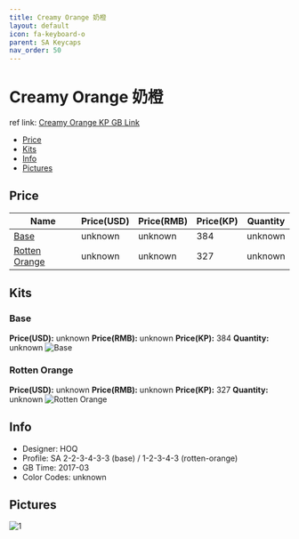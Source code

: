 ```yaml
---
title: Creamy Orange 奶橙
layout: default
icon: fa-keyboard-o
parent: SA Keycaps
nav_order: 50
---
```


# Creamy Orange 奶橙

ref link: [Creamy Orange KP GB Link](https://item.taobao.com/item.htm?spm=a1z10.5-c.w4002-16700525824.44.26c32ca4uIi4UD&id=546306549074)

* [Price](#price)
* [Kits](#kits)
* [Info](#info)
* [Pictures](#pictures)


## Price  

| Name          | Price(USD)    |  Price(RMB) |  Price(KP) | Quantity |
| ------------- | ------------- |  ---------- |  --------- | -------- |
|[Base](#base)|unknown|unknown|384|unknown|
|[Rotten Orange](#rottenorange)|unknown|unknown|327|unknown|


## Kits
### Base
**Price(USD):** unknown    **Price(RMB):** unknown    **Price(KP):** 384    **Quantity:** unknown
<img src="{{ 'assets/images/sa-keycaps/creamyorange/kits_pics/base.jpg' | relative_url }}" alt="Base" class="image featured">

### Rotten Orange
**Price(USD):** unknown    **Price(RMB):** unknown    **Price(KP):** 327    **Quantity:** unknown
<img src="{{ 'assets/images/sa-keycaps/creamyorange/kits_pics/rottenorange.jpg' | relative_url }}" alt="Rotten Orange" class="image featured">


## Info
* Designer: HOQ
* Profile: SA 2-2-3-4-3-3 (base) / 1-2-3-4-3 (rotten-orange)
* GB Time: 2017-03
* Color Codes: unknown  


## Pictures
<img src="{{ 'assets/images/sa-keycaps/creamyorange/rendering_pics/1.jpg' | relative_url }}" alt="1" class="image featured">
